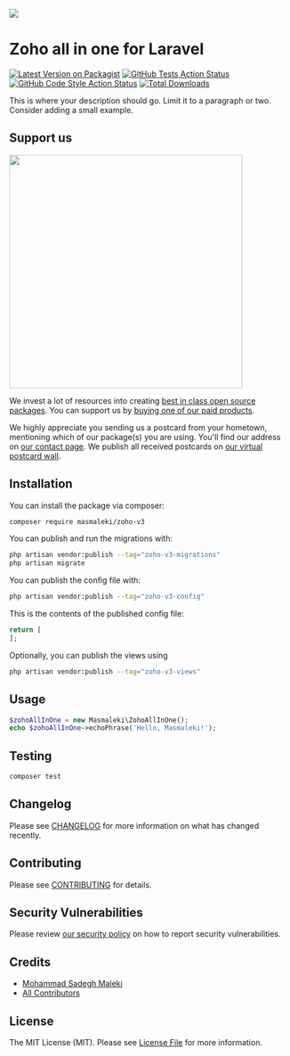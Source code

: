 
[<img src="https://github-ads.s3.eu-central-1.amazonaws.com/support-ukraine.svg?t=1" />](https://supportukrainenow.org)

# Zoho all in one for Laravel

[![Latest Version on Packagist](https://img.shields.io/packagist/v/masmaleki/zoho-v3.svg?style=flat-square)](https://packagist.org/packages/masmaleki/zoho-v3)
[![GitHub Tests Action Status](https://img.shields.io/github/workflow/status/masmaleki/zoho-v3/run-tests?label=tests)](https://github.com/masmaleki/zoho-v3/actions?query=workflow%3Arun-tests+branch%3Amain)
[![GitHub Code Style Action Status](https://img.shields.io/github/workflow/status/masmaleki/zoho-v3/Fix%20PHP%20code%20style%20issues?label=code%20style)](https://github.com/masmaleki/zoho-v3/actions?query=workflow%3A"Fix+PHP+code+style+issues"+branch%3Amain)
[![Total Downloads](https://img.shields.io/packagist/dt/masmaleki/zoho-v3.svg?style=flat-square)](https://packagist.org/packages/masmaleki/zoho-v3)

This is where your description should go. Limit it to a paragraph or two. Consider adding a small example.

## Support us

[<img src="https://github-ads.s3.eu-central-1.amazonaws.com/zoho-v3.jpg?t=1" width="419px" />](https://spatie.be/github-ad-click/zoho-v3)

We invest a lot of resources into creating [best in class open source packages](https://spatie.be/open-source). You can support us by [buying one of our paid products](https://spatie.be/open-source/support-us).

We highly appreciate you sending us a postcard from your hometown, mentioning which of our package(s) you are using. You'll find our address on [our contact page](https://spatie.be/about-us). We publish all received postcards on [our virtual postcard wall](https://spatie.be/open-source/postcards).

## Installation

You can install the package via composer:

```bash
composer require masmaleki/zoho-v3
```

You can publish and run the migrations with:

```bash
php artisan vendor:publish --tag="zoho-v3-migrations"
php artisan migrate
```

You can publish the config file with:

```bash
php artisan vendor:publish --tag="zoho-v3-config"
```

This is the contents of the published config file:

```php
return [
];
```

Optionally, you can publish the views using

```bash
php artisan vendor:publish --tag="zoho-v3-views"
```

## Usage

```php
$zohoAllInOne = new Masmaleki\ZohoAllInOne();
echo $zohoAllInOne->echoPhrase('Hello, Masmaleki!');
```

## Testing

```bash
composer test
```

## Changelog

Please see [CHANGELOG](CHANGELOG.md) for more information on what has changed recently.

## Contributing

Please see [CONTRIBUTING](CONTRIBUTING.md) for details.

## Security Vulnerabilities

Please review [our security policy](../../security/policy) on how to report security vulnerabilities.

## Credits

- [Mohammad Sadegh Maleki](https://github.com/masmaleki)
- [All Contributors](../../contributors)

## License

The MIT License (MIT). Please see [License File](LICENSE.md) for more information.
